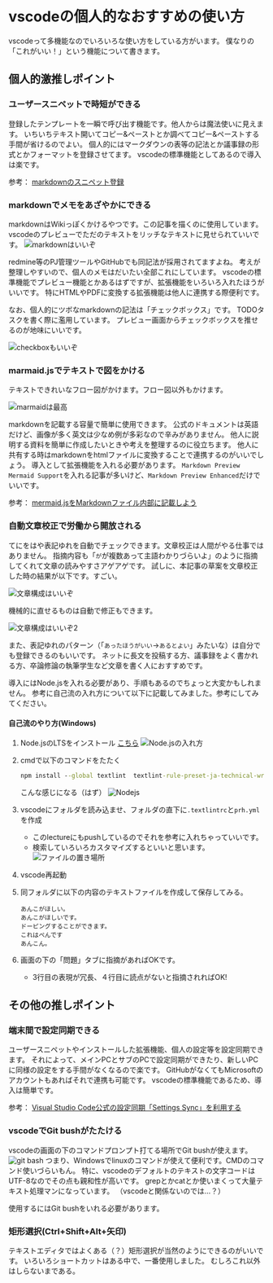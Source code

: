 # vscodeの個人的なおすすめの使い方

vscodeって多機能なのでいろいろな使い方をしている方がいます。
僕なりの「これがいい！」という機能について書きます。

## 個人的激推しポイント

### ユーザースニペットで時短ができる

登録したテンプレートを一瞬で呼び出す機能です。他人からは魔法使いに見えます。
いちいちテキスト開いてコピー&ペーストとか調べてコピー&ペーストする手間が省けるのでよい。
個人的にはマークダウンの表等の記法とか議事録の形式とかフォーマットを登録させてます。
vscodeの標準機能としてあるので導入は楽です。

参考：
[markdownのスニペット登録](https://qiita.com/c6tower/items/048c614a77a8f4311d71)

### markdownでメモをあざやかにできる

markdownはWikiっぽくかけるやつです。この記事を描くのに使用しています。
vscodeのプレビューでただのテキストをリッチなテキストに見せられていいです。
![markdownはいいぞ](04_markdown_ha_iizo.png)

redmine等のPJ管理ツールやGitHubでも同記法が採用されてますよね。
考えが整理しやすいので、個人のメモはだいたい全部これにしています。
vscodeの標準機能でプレビュー機能とかあるはずですが、拡張機能をいろいろ入れたほうがいいです。
特にHTMLやPDFに変換する拡張機能は他人に連携する際便利です。

なお、個人的にツボなmarkdownの記法は「チェックボックス」です。
TODOタスクを書く際に濫用しています。
プレビュー画面からチェックボックスを推せるのが地味にいいです。

![checkboxもいいぞ](05_checkbox.jpg)

### marmaid.jsでテキストで図をかける

テキストできれいなフロー図がかけます。フロー図以外もかけます。

![marmaidは最高](02_frow_chart.jpg)

markdownを記載する容量で簡単に使用できます。
公式のドキュメントは英語だけど、画像が多く英文は少なめ例が多彩なので辛みがありません。
他人に説明する資料を簡単に作成したいときや考えを整理するのに役立ちます。
他人に共有する時はmarkdownをhtmlファイルに変換することで連携するのがいいでしょう。
導入として拡張機能を入れる必要があります。
`Markdown Preview Mermaid Support`を入れる記事が多いけど、`Markdown Preview Enhanced`だけでいいです。

参考：
[mermaid.jsをMarkdownファイル内部に記載しよう](https://anteku.jp/blog/develop/mermaid-js%E3%82%92markdown%E3%83%95%E3%82%A1%E3%82%A4%E3%83%AB%E5%86%85%E9%83%A8%E3%81%AB%E8%A8%98%E8%BC%89%E3%81%97%E3%82%88%E3%81%86/)

### 自動文章校正で労働から開放される

てにをはや表記ゆれを自動でチェックできます。文章校正は人間がやる仕事ではありません。
指摘内容も「`が`が複数あって主語わかりづらいよ」のように指摘してくれて文章の読みやすさアゲアゲです。
試しに、本記事の草案を文章校正した時の結果が以下です。すごい。

![文章構成はいいぞ](03_bunsho_kosei.png)

機械的に直せるものは自動で修正もできます。

![文章構成はいいぞ2](04_auto_fix.png)

また、表記ゆれのパターン（「`あったほうがいい`→`あるとよい`」みたいな）は自分でも登録できるのもいいです。
ネットに長文を投稿する方、議事録をよく書かれる方、卒論修論の執筆学生など文章を書く人におすすめです。

導入にはNode.jsを入れる必要があり、手順もあるのでちょっと大変かもしれません。
参考に自己流の入れ方について以下に記載してみました。参考にしてみてください。

#### 自己流のやり方(Windows)

1. Node.jsのLTSをインストール [こちら](https://nodejs.org/ja/)
    ![Node.jsの入れ方](01_nodejsinstall.png)
1. cmdで以下のコマンドをたたく

    ```cmd
    npm install --global textlint  textlint-rule-preset-ja-technical-writing textlint-filter-rule-comments textlint-filter-rule-whitelist textlint-rule-preset-ja-spacing textlint-rule-spellcheck-tech-word textlint-rule-prh
    ```

    こんな感じになる（はず）
    ![Nodejs](07_nodejs.png)
1. vscodeにフォルダを読み込ませ、フォルダの直下に`.textlintrc`と`prh.yml`を作成
    * このlectureにもpushしているのでそれを参考に入れちゃっていいです。
    * 検索していろいろカスタマイズするといいと思います。
    ![ファイルの置き場所](06_textlint_nado.png)
1. vscode再起動
1. 同フォルダに以下の内容のテキストファイルを作成して保存してみる。

    ```text
    あんこがほしい。
    あんこがほしいです。
    ドーピングすることができます。
    これはぺんです
    あんこん。
    ```

1. 画面の下の「問題」タブに指摘があればOKです。
    * 3行目の表現が冗長、４行目に読点がないと指摘されればOK!

## その他の推しポイント

<!--
### いろいろなプログラミング言語に対応できる

ここに書かなくても多分大多数の人はいれているプログラミング系の各種拡張機能のことです。
だいたい以下のパターンかと思います。

* コードの静的チェックしていくれるやつ（lint）
* コードをカラフルにするやつ（xxxxxxx）
* サーバー立てるやつ（サーバーがないと動作チェックできない言語向け）

とりあえず、「（使いたいプログラム言語）vscode拡張機能」みたいな検索にある拡張機能を入れましょう。
-->

### 端末間で設定同期できる

ユーザースニペットやインストールした拡張機能、個人の設定等を設定同期できます。
それによって、メインPCとサブのPCで設定同期ができたり、新しいPCに同様の設定をする手間がなくなるので楽です。
GitHubがなくてもMicrosoftのアカウントもあればそれで連携も可能です。
vscodeの標準機能であるため、導入は簡単です。

参考：
[Visual Studio Code公式の設定同期「Settings Sync」を利用する](https://qiita.com/Nuits/items/6204a6b0576b7a4e37ea)

<!--
### vscodeでスライドが作れる

markdownでスライドをかける拡張機能があります。
テキストベースでスライドゴリゴリかけるのがいいです。
そのままスライドとして使ってもいいし、スライドの草案を作成するのにも向いています。
ただ、個人的にはそもそもスライド作成する機会がないので使用頻度は低です。
拡張機能を入れるだけで使用できます。
-->

### vscodeでGit bushがたたける

vscodeの画面の下のコマンドプロンプト打てる場所でGit bushが使えます。
![git bash](08_gitbash.png)
つまり、Windowsでlinuxのコマンドが使えて便利です。CMDのコマンド使いづらいもん。
特に、vscodeのデフォルトのテキストの文字コードはUTF-8なのでその点も親和性が高いです。
grepとかcatとか使いまくって大量テキスト処理マンになっています。
（vscodeと関係ないのでは…？）

使用するにはGit bushをいれる必要があります。

### 矩形選択(Ctrl+Shift+Alt+矢印)

テキストエディタではよくある（？）矩形選択が当然のようにできるのがいいです。
いろいろショートカットはある中で、一番使用しました。
むしろこれ以外はしらないまである。
